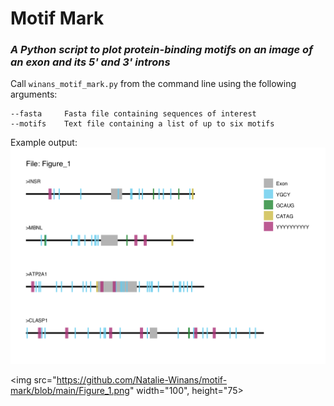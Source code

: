# Motif Mark
### *A Python script to plot protein-binding motifs on an image of an exon and its 5' and 3' introns*

Call `winans_motif_mark.py` from the command line using the following arguments:

```
--fasta     Fasta file containing sequences of interest
--motifs    Text file containing a list of up to six motifs
```


Example output:
![Example output figure](Figure_1.png)

<img src="https://github.com/Natalie-Winans/motif-mark/blob/main/Figure_1.png" width="100", height="75>









